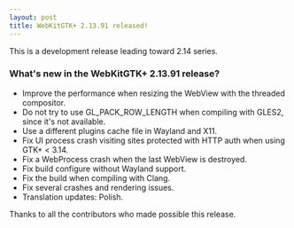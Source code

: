 ```yaml
---
layout: post
title: WebKitGTK+ 2.13.91 released!
---
```


This is a development release leading toward 2.14 series.

### What's new in the WebKitGTK+ 2.13.91 release?

 - Improve the performance when resizing the WebView with the threaded compositor.
 - Do not try to use GL_PACK_ROW_LENGTH when compiling with GLES2, since it's not available.
 - Use a different plugins cache file in Wayland and X11.
 - Fix UI process crash visiting sites protected with HTTP auth when using GTK+ < 3.14.
 - Fix a WebProcess crash when the last WebView is destroyed.
 - Fix build configure without Wayland support.
 - Fix the build when compiling with Clang.
 - Fix several crashes and rendering issues.
 - Translation updates: Polish.

Thanks to all the contributors who made possible this release.